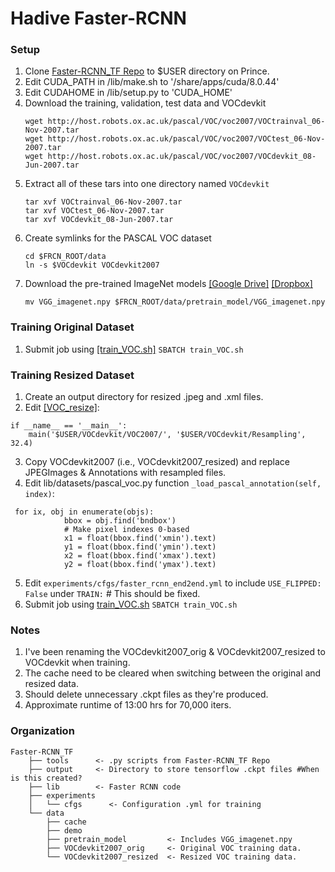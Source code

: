 # Hadive Faster-RCNN

### Setup
1. Clone [Faster-RCNN_TF Repo]('https://github.com/smallcorgi/Faster-RCNN_TF') to $USER directory on Prince.
2. Edit CUDA_PATH in /lib/make.sh to '/share/apps/cuda/8.0.44'
3. Edit CUDAHOME in /lib/setup.py to 'CUDA_HOME'
4. Download the training, validation, test data and VOCdevkit
	```Shell
	wget http://host.robots.ox.ac.uk/pascal/VOC/voc2007/VOCtrainval_06-Nov-2007.tar
	wget http://host.robots.ox.ac.uk/pascal/VOC/voc2007/VOCtest_06-Nov-2007.tar
	wget http://host.robots.ox.ac.uk/pascal/VOC/voc2007/VOCdevkit_08-Jun-2007.tar
	```
5. Extract all of these tars into one directory named `VOCdevkit`
	```Shell
	tar xvf VOCtrainval_06-Nov-2007.tar
	tar xvf VOCtest_06-Nov-2007.tar
	tar xvf VOCdevkit_08-Jun-2007.tar
	```
6. Create symlinks for the PASCAL VOC dataset
	```Shell
    cd $FRCN_ROOT/data
    ln -s $VOCdevkit VOCdevkit2007
    ```
7. Download the pre-trained ImageNet models [[Google Drive]](https://drive.google.com/open?id=0ByuDEGFYmWsbNVF5eExySUtMZmM) [[Dropbox]](https://www.dropbox.com/s/po2kzdhdgl4ix55/VGG_imagenet.npy?dl=0)
   	```Shell
    mv VGG_imagenet.npy $FRCN_ROOT/data/pretrain_model/VGG_imagenet.npy
    ```

### Training Original Dataset
1. Submit job using [[train_VOC.sh]](https://github.com/gdobler/hadive/blob/master/hadive/train_VOC.sh)
```SBATCH train_VOC.sh```

### Training Resized Dataset
1. Create an output directory for resized .jpeg and .xml files.
2. Edit [[VOC_resize]](https://github.com/gdobler/hadive/blob/master/hadive/VOC_resize.sh):
```
if __name__ == '__main__':
	main('$USER/VOCdevkit/VOC2007/', '$USER/VOCdevkit/Resampling', 32.4)
```
3. Copy VOCdevkit2007 (i.e., VOCdevkit2007_resized) and replace JPEGImages & Annotations with resampled files.
4. Edit lib/datasets/pascal_voc.py function `_load_pascal_annotation(self, index)`:
```
 for ix, obj in enumerate(objs):
            bbox = obj.find('bndbox')
            # Make pixel indexes 0-based
            x1 = float(bbox.find('xmin').text)
            y1 = float(bbox.find('ymin').text)
            x2 = float(bbox.find('xmax').text)
            y2 = float(bbox.find('ymax').text)
```
5. Edit `experiments/cfgs/faster_rcnn_end2end.yml` to include `USE_FLIPPED: False` under `TRAIN:` # This should be fixed.
6. Submit job using [train_VOC.sh]('https://github.com/gdobler/hadive/blob/master/hadive/train_VOC.sh')
```SBATCH train_VOC.sh```

### Notes
1. I've been renaming the VOCdevkit2007_orig & VOCdevkit2007_resized to VOCdevkit when training.
2. The cache need to be cleared when switching between the original and resized data.
3. Should delete unnecessary .ckpt files as they're produced.
4. Approximate runtime of 13:00 hrs for 70,000 iters.


### Organization
```
Faster-RCNN_TF
    ├── tools      <- .py scripts from Faster-RCNN_TF Repo
    ├── output     <- Directory to store tensorflow .ckpt files #When is this created?
    ├── lib        <- Faster RCNN code
    ├── experiments
    │   └── cfgs      <- Configuration .yml for training
    └── data
        ├── cache
        ├── demo
        ├── pretrain_model         <- Includes VGG_imagenet.npy
   	    ├── VOCdevkit2007_orig     <- Original VOC training data.            
		└── VOCdevkit2007_resized  <- Resized VOC training data.

```